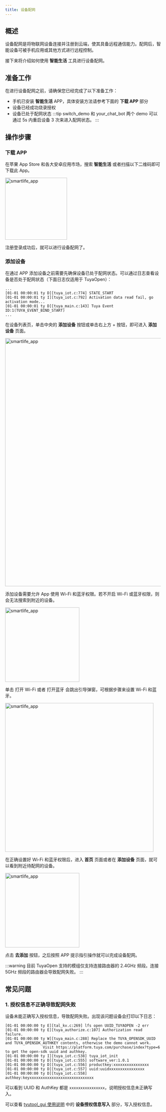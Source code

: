 ```yaml
---
title: 设备配网
---
```


## 概述

设备配网是将物联网设备连接并注册到云端，使其具备远程通信能力。配网后，智能设备可被手机应用或其他方式进行远程控制。

接下来将介绍如何使用 **智能生活** 工具进行设备配网。

## 准备工作

在进行设备配网之前，请确保您已经完成了以下准备工作：
 - 手机已安装 **智能生活** APP，具体安装方法请参考下面的 **下载 APP** 部分
 - 设备已经成功烧录授权
 - 设备已处于配网状态
    :::tip
    switch_demo 和 your_chat_bot 两个 demo 可以通过 5s 内重启设备 3 次来进入配网状态。
    :::

## 操作步骤

### 下载 APP

在苹果 App Store 和各大安卓应用市场，搜索 **智能生活** 或者扫描以下二维码即可下载此 App。

<img src="https://images.tuyacn.com/fe-static/docs/img/48b9e225-aa49-4e95-9d61-511bb7df27c8.png" alt="smartlife_app" width="200" />

注册登录成功后，就可以进行设备配网了。

### 添加设备

在通过 APP 添加设备之前需要先确保设备已处于配网状态。可以通过日志查看设备是否处于配网状态（下面日志仅适用于 TuyaOpen）：

```
...
[01-01 00:00:01 ty D][tuya_iot.c:774] STATE_START
[01-01 00:00:01 ty I][tuya_iot.c:792] Activation data read fail, go activation mode...
[01-01 00:00:01 ty D][tuya_main.c:143] Tuya Event ID:1(TUYA_EVENT_BIND_START)
...
```

在设备列表页，单击中央的 **添加设备** 按钮或单击右上方 + 按钮，即可进入 **添加设备** 页面。

<img src="https://images.tuyacn.com/fe-static/docs/img/265db6c1-0ce7-44b2-9bce-6a02ca28ea42.png" alt="smartlife_app" width="800" />

添加设备需要允许 App 使用 Wi-Fi 和蓝牙权限。若不开启 Wi-Fi 或蓝牙权限，则会无法搜索到附近的设备。

<img src="https://images.tuyacn.com/fe-static/docs/img/78c18c64-6d9e-4b86-8eb5-074f9d54dd5a.png" alt="smartlife_app" width="240" />

单击 打开 Wi-Fi 或者 打开蓝牙 会跳出引导弹窗，可根据步骤来设置 Wi-Fi 和蓝牙。

<img src="https://images.tuyacn.com/fe-static/docs/img/3721f789-1aa8-4bd8-8bf5-b0b789dd6680.png" alt="smartlife_app" width="480" />

在正确设置好 Wi-Fi 和蓝牙权限后，进入 **首页** 页面或者在 **添加设备** 页面，就可以看到附近待配网的设备。

<img src="https://images.tuyacn.com/fe-static/docs/img/5d030649-9516-4cca-a02b-099848def7fa.png" alt="smartlife_app" width="240" />

点击 **去添加** 按钮，之后按照 APP 提示指引操作就可以完成设备配网。

:::warning
目前 TuyaOpen 支持的模组仅支持连接路由器的 2.4GHz 频段。连接 5GHz 频段的路由器会导致配网失败。
:::

## 常见问题

### 1. 授权信息不正确导致配网失败

设备未能正确写入授权信息，导致配网失败。出现该问题设备会打印以下日志：

```
[01-01 00:00:00 ty E][tal_kv.c:269] lfs open UUID_TUYAOPEN -2 err
[01-01 00:00:00 ty E][tuya_authorize.c:107] Authorization read failure.
[01-01 00:00:00 ty W][tuya_main.c:288] Replace the TUYA_OPENSDK_UUID and TUYA_OPENSDK_AUTHKEY contents, otherwise the demo cannot work.
                 Visit https://platform.tuya.com/purchase/index?type=6 to get the open-sdk uuid and authkey.
[01-01 00:00:00 ty I][tuya_iot.c:538] tuya_iot_init
[01-01 00:00:00 ty D][tuya_iot.c:555] software_ver:1.0.1
[01-01 00:00:00 ty D][tuya_iot.c:556] productkey:xxxxxxxxxxxxxxxx
[01-01 00:00:00 ty D][tuya_iot.c:557] uuid:uuidxxxxxxxxxxxxxxxx
[01-01 00:00:00 ty D][tuya_iot.c:558] authkey:keyxxxxxxxxxxxxxxxxxxxxxxxxxxxxx
```

可以看到 UUID 和 AuthKey 都是 `xxxxxxxxxxxxxxxx`，说明授权信息未正确写入。

可以查看 [tyutool_gui 使用说明](./tools-tyutool.md#设备授权信息写入) 中的 **设备授权信息写入** 部分，写入授权信息。
